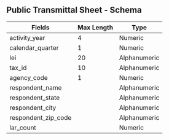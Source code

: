 ## Public Transmittal Sheet - Schema

Fields|Max Length|Type|
------|----------|----|
activity\_year|4|Numeric
calendar\_quarter|1|Numeric
lei|20|Alphanumeric
tax\_id|10|Alphanumeric
agency\_code|1|Numeric
respondent\_name||Alphanumeric
respondent\_state||Alphanumeric
respondent\_city||Alphanumeric
respondent\_zip\_code||Alphanumeric
lar\_count||Numeric
